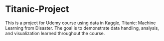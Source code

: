 # Titanic-Project
This is a project for Udemy course using data in Kaggle, Titanic: Machine Learning from Disaster.
The goal is to demonstrate data handling, analysis, and visualization learned throughout the course. 

